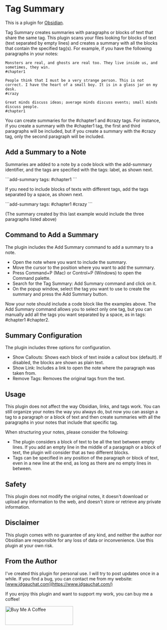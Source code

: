 # Tag Summary

This is a plugin for [Obsidian](https://obsidian.md).

Tag Summary creates summaries with paragraphs or blocks of text that share the same tag. This plugin scans your files looking for blocks of text (text separated by empty lines) and creates a summary with all the blocks that contain the specified tag(s). For example, if you have the following paragraphs in your notes:

```
Monsters are real, and ghosts are real too. They live inside us, and sometimes, they win.
#chapter1
```

```
People think that I must be a very strange person. This is not correct. I have the heart of a small boy. It is in a glass jar on my desk.
#crazy
```

```
Great minds discuss ideas; average minds discuss events; small minds discuss people.
#chapter1
```

You can create summaries for the #chapter1 and #crazy tags. For instance, if you create a summary with the #chapter1 tag, the first and third paragraphs will be included, but if you create a summary with the #crazy tag, only the second paragraph will be included.

## Add a Summary to a Note

Summaries are added to a note by a code block with the add-summary identifier, and the tags are specified with the tags: label, as shown next.

\```add-summary
tags: #chapter1
\```

If you need to include blocks of texts with different tags, add the tags separated by a space, as shown next.

\```add-summary
tags: #chapter1 #crazy
\```

(The summary created by this last example would include the three paragraphs listed above)

## Command to Add a Summary

The plugin includes the Add Summary command to add a summary to a note.

- Open the note where you want to include the summary.
- Move the cursor to the position where you want to add the summary.
- Press Command+P (Mac) or Control+P (Windows) to open the Command palette. 
- Search for the Tag Summary: Add Summary command and click on it.
- On the popup window, select the tag you want to use to create the summary and press the Add Summary button.

Now your note should include a code block like the examples above. The Add Summary command allows you to select only one tag, but you can manually add all the tags you want separated by a space, as in tags: #chapter1 #chapter2.

## Summary Configuration

The plugin includes three options for configuration.

- Show Callouts: Shows each block of text inside a callout box (default). If disabled, the blocks are shown as plain text.
- Show Link: Includes a link to open the note where the paragraph was taken from.
- Remove Tags: Removes the original tags from the text.

## Usage

This plugin does not affect the way Obsidian, links, and tags work. You can still organize your notes the way you always do, but now you can assign a tag to a paragraph or a block of text and then create summaries with all the paragraphs in your notes that include that specific tag.

When structuring your notes, please consider the following:

- The plugin considers a block of text to be all the text between empty lines. If you add an empty line in the middle of a paragraph or a block of text, the plugin will consider that as two different blocks.
- Tags can be specified in any position of the paragraph or block of text, even in a new line at the end, as long as there are no empty lines in between.

## Safety

This plugin does not modify the original notes, it doesn't download or upload any information to the web, and doesn't store or retrieve any private information.

## Disclaimer

This plugin comes with no guarantee of any kind, and neither the author nor Obsidian are responsible for any loss of data or inconvenience.
Use this plugin at your own risk.

## From the Author

I've created this plugin for personal use. I will try to post updates once in a while. If you find a bug, you can contact me from my website:
[www.jdgauchat.com](https://www.jdgauchat.com/)

If you enjoy this plugin and want to support my work, you can buy me a coffee!

<a href="https://www.buymeacoffee.com/JDGauchat" target="_blank"><img src="https://cdn.buymeacoffee.com/buttons/v2/default-yellow.png" alt="Buy Me A Coffee" style="height: 60px !important;width: 217px !important;" ></a>


